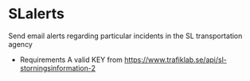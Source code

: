 # SLalerts
Send email alerts regarding particular incidents in the SL transportation agency
- Requirements
A valid KEY from https://www.trafiklab.se/api/sl-storningsinformation-2
